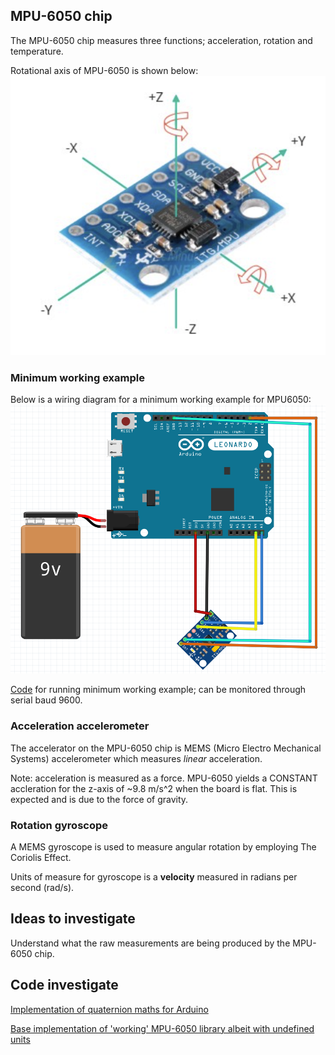 
## MPU-6050 chip
The MPU-6050 chip measures three functions; acceleration, rotation and temperature.

Rotational axis of MPU-6050 is shown below: 
![mpu_6050_rotation](../images/mpu_rotation.png)

### Minimum working example
Below is a wiring diagram for a minimum working example for MPU6050:
![mpu_6050_wiring](../images/MPU6050_hello_world.png)

[Code](MPU_test_27082022.ino) for running minimum working example; can be monitored through serial baud 9600.


### Acceleration accelerometer
The accelerator on the MPU-6050 chip is MEMS (Micro Electro Mechanical Systems) accelerometer which measures *linear* acceleration.

Note: acceleration is measured as a force. MPU-6050 yields a CONSTANT accleration for the z-axis of ~9.8 m/s^2 when the board is flat. This is expected and is due to the force of gravity.

### Rotation gyroscope
A MEMS gyroscope is used to measure angular rotation by employing The Coriolis Effect. 

Units of measure for gyroscope is a **velocity** measured in radians per second (rad/s). 


## Ideas to investigate
Understand what the raw measurements are being produced by the MPU-6050 chip.

## Code investigate

[Implementation of quaternion maths for Arduino](
https://github-com.translate.goog/jrowberg/i2cdevlib/tree/master/Arduino/MPU6050?_x_tr_sl=auto&_x_tr_tl=en&_x_tr_hl=en-GB)

[Base implementation of 'working' MPU-6050 library albeit with undefined units](https://github.com/jarzebski/Arduino-MPU6050/blob/master/README.md)